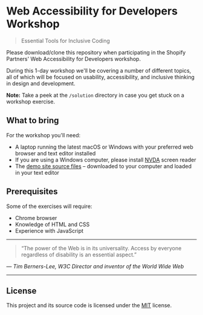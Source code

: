 # Web Accessibility for Developers Workshop

> Essential Tools for Inclusive Coding

Please download/clone this repository when participating in the Shopify Partners' Web Accessibility for Developers workshop.

During this 1-day workshop we'll be covering a number of different topics, all of which will be focused on usability, accessibility, and inclusive thinking in design and development.

**Note:** Take a peek at the `/solution` directory in case you get stuck on a workshop exercise.

## What to bring

For the workshop you'll need:

- A laptop running the latest macOS or Windows with your preferred web browser and text editor installed
- If you are using a Windows computer, please install [NVDA](https://www.nvaccess.org/download/) screen reader
- The [demo site source files](https://github.com/shopifypartners/web-accessibility-for-developers-workshop-files/) – downloaded to your computer and loaded in your text editor

## Prerequisites

Some of the exercises will require:

- Chrome browser
- Knowledge of HTML and CSS
- Experience with JavaScript

---

> “The power of the Web is in its universality. Access by everyone regardless of disability is an essential aspect.”

_— Tim Berners-Lee, W3C Director and inventor of the World Wide Web_

---

## License

This project and its source code is licensed under the [MIT](LICENSE.txt) license.
